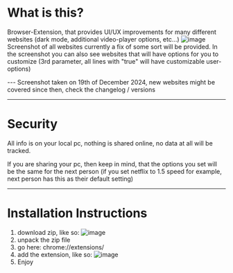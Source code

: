 # What is this?
Browser-Extension, that provides UI/UX improvements for many different websites (dark mode, additional video-player options, etc...)
![image](https://github.com/user-attachments/assets/8bc7bc43-391a-4aa8-9b41-8a0b6de3f1c5)
Screenshot of all websites currently a fix of some sort will be provided.
In the screenshot you can also see websites that will have options for you to customize (3rd parameter, all lines with "true" will have customizable user-options)

--- Screenshot taken on 19th of December 2024, new websites might be covered since then, check the changelog / versions

---

# Security
All info is on your local pc, nothing is shared online, no data at all will be tracked.

If you are sharing your pc, then keep in mind, that the options you set will be the same for the next person (if you set netflix to 1.5 speed for example, next person has this as their default setting)

---

# Installation Instructions

1. download zip, like so:
 ![image](https://github.com/user-attachments/assets/2a43e5e6-efb6-4f94-96a4-2ffb82ee48ad)
2. unpack the zip file
3. go here: chrome://extensions/
4. add the extension, like so:
 ![image](https://github.com/user-attachments/assets/c28f860e-7513-4367-bc3b-e18be17b7c64)
5. Enjoy
